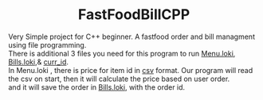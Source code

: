 <h1 align=center> FastFoodBillCPP</h1>
<p>Very Simple project for C++ beginner. A fastfood order and bill managment using file programming.<br>
There is additional 3 files you need for this program to run <a href="https://github.com/ShakilShaikh/FastFoodBillCPP/blob/master/Menu.loki"> Menu.loki</a>, <a href="https://github.com/ShakilShaikh/FastFoodBillCPP/blob/master/Bills.loki">Bills.loki</a>,& <a href="https://github.com/ShakilShaikh/FastFoodBillCPP/blob/master/curr_id">curr_id</a>.<br>
In Menu.loki , there is price for item id in <a href="https://en.wikipedia.org/wiki/Comma-separated_values">csv</a> format. Our program will read the csv on start, then it will calculate the price based on user order.<br>
and it will save the order in <a href="https://github.com/ShakilShaikh/FastFoodBillCPP/blob/master/Bills.loki">Bills.loki</a>, with the order id.</p>
